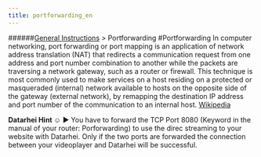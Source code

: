 ```yaml
---
title: portforwarding_en
---
```

######[General Instructions](../restreamer/wiki/general_instructions_en.html) > Portforwarding
#Portforwarding
In computer networking, port forwarding or port mapping is an application of network address translation (NAT) that redirects a communication request from one address and port number combination to another while the packets are traversing a network gateway, such as a router or firewall. This technique is most commonly used to make services on a host residing on a protected or masqueraded (internal) network available to hosts on the opposite side of the gateway (external network), by remapping the destination IP address and port number of the communication to an internal host. <a href="https://en.wikipedia.org/wiki/Port_forwarding" target="_blank">Wikipedia</a>

**Datarhei Hint ☺** ► You have to forward the TCP Port 8080 (Keyword in the manual of your router: Porforwarding) to use the direc streaming to your website with Datarhei. Only if the two ports are forwarded the connection between your videoplayer and Datarhei will be successful.
